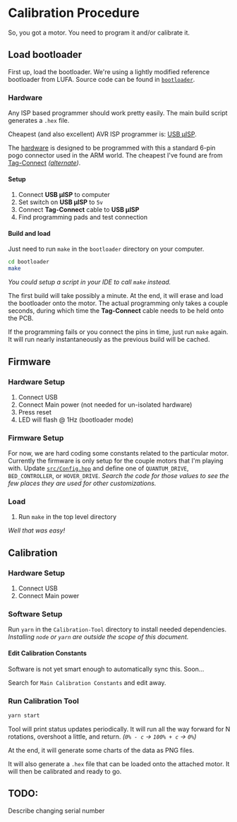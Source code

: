 # Calibration Procedure

So, you got a motor.
You need to program it and/or calibrate it.

## Load bootloader

First up, load the bootloader.
We're using a lightly modified reference bootloader from LUFA.
Source code can be found in [`bootloader`](../bootloader).

### Hardware

Any ISP based programmer should work pretty easily.
The main build script generates a `.hex` file.

Cheapest (and also excellent) AVR ISP programmer is: [USB µISP](https://www.tindie.com/products/nsayer/usb-uisp/).

The [hardware](https://github.com/cinderblock/3-Phase-Driver) is designed to be programmed with this a standard 6-pin pogo connector used in the ARM world.
The cheapest I've found are from [Tag-Connect](http://www.tag-connect.com/TC2030-IDC-NL) _([alternate](http://www.tag-connect.com/TC2030-IDC-NL-10))_.

#### Setup

1. Connect **USB µISP** to computer
1. Set switch on **USB µISP** to `5v`
1. Connect **Tag-Connect** cable to **USB µISP**
1. Find programming pads and test connection

#### Build and load

Just need to run `make` in the `bootloader` directory on your computer.

```bash
cd bootloader
make
```

_You could setup a script in your IDE to call `make` instead._

The first build will take possibly a minute.
At the end, it will erase and load the bootloader onto the motor.
The actual programming only takes a couple seconds, during which time the **Tag-Connect** cable needs to be held onto the PCB.

If the programming fails or you connect the pins in time, just run `make` again.
It will run nearly instantaneously as the previous build will be cached.

## Firmware

### Hardware Setup

1. Connect USB
1. Connect Main power (not needed for un-isolated hardware)
1. Press reset
1. LED will flash @ 1Hz (bootloader mode)

### Firmware Setup

For now, we are hard coding some constants related to the particular motor.
Currently the firmware is only setup for the couple motors that I'm playing with.
Update [`src/Config.hpp`](../src/Config.hpp) and define one of `QUANTUM_DRIVE`, `BED_CONTROLLER`, or `HOVER_DRIVE`.
_Search the code for those values to see the few places they are used for other customizations._

### Load

1. Run `make` in the top level directory

_Well that was easy!_

## Calibration

### Hardware Setup

1. Connect USB
1. Connect Main power

### Software Setup

Run `yarn` in the `Calibration-Tool` directory to install needed dependencies.
_Installing `node` or `yarn` are outside the scope of this document._

#### Edit Calibration Constants

Software is not yet smart enough to automatically sync this.
Soon...

Search for `Main Calibration Constants` and edit away.

### Run Calibration Tool

```bash
yarn start
```

Tool will print status updates periodically.
It will run all the way forward for N rotations, overshoot a little, and return.
_(`0% - c` -> `100% + c` -> `0%`)_

At the end, it will generate some charts of the data as PNG files.

It will also generate a `.hex` file that can be loaded onto the attached motor.
It will then be calibrated and ready to go.

## TODO:

Describe changing serial number
